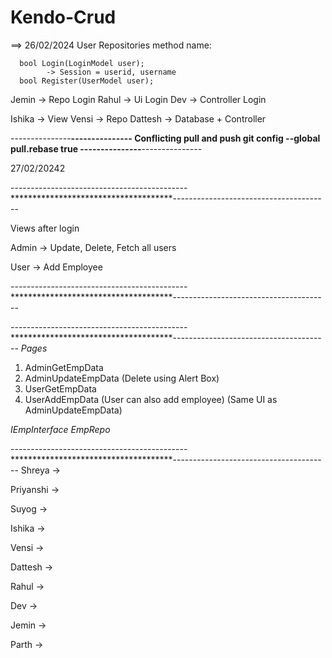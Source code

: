 # Kendo-Crud


==> 26/02/2024
User Repositories method name:

      bool Login(LoginModel user);
            -> Session = userid, username
      bool Register(UserModel user);

Jemin -> Repo Login
Rahul -> Ui Login
Dev -> Controller Login

Ishika -> View
Vensi -> Repo
Dattesh -> Database + Controller


---------------****************---------------
Conflicting pull and push
      git config --global pull.rebase true
---------------****************---------------


27/02/20242

--------------------------------------------*************************************---------------------------------------

Views after login

Admin -> Update, Delete, Fetch all users

User -> Add Employee

--------------------------------------------*************************************---------------------------------------



--------------------------------------------*************************************---------------------------------------
*Pages*

1. AdminGetEmpData
2. AdminUpdateEmpData (Delete using Alert Box)
3. UserGetEmpData
4. UserAddEmpData (User can also add employee) (Same UI as AdminUpdateEmpData)

*IEmpInterface* *EmpRepo*

--------------------------------------------*************************************---------------------------------------
Shreya -> 

Priyanshi ->

Suyog ->

Ishika ->

Vensi ->

Dattesh ->

Rahul ->

Dev  ->

Jemin ->

Parth ->
